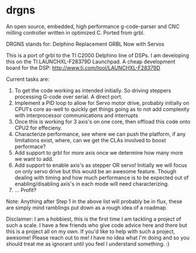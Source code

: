 # drgns
An open source, embedded, high performance g-code-parser and CNC milling controller written in optimized C. Ported from grbl.

DRGNS stands for:
Delphino Replacement GRBL Now with Servos

This is a port of grbl to the TI C2000 Delphino line of DSPs.
I am developing this on the TI LAUNCHXL-F28379D Launchpad. A cheap development board for the DSP:
http://www.ti.com/tool/LAUNCHXL-F28379D

Current tasks are:
  1) To get the code working as intended initially.
     So driving steppers processing G-code over serial.
     A direct port.
  2) Implement a PID loop to allow for Servo motor drive, probably initially on CPU1's core as-well to quickly get things
     going as to not add complexity with interprocessor communications and interrupts
  3) Once this is working for 3 axis's on one core, then offload this code onto CPU2 for effecieny.
  4) Characterize performance, see where we can push the platform, if any limitations exist, where, can we get the
     CLAs involved to boost performace?
  5) Add support to grbl for more axis once we determine how many more we want to add.
  6) Add support to enable axis's as stepper OR servo! Initially we will focus on only servo drive but this would be an
     awesome feature. Though dealing with timing and how much performance is to be expected out of enabling/disabling
     axis's in each mode will need characterizing.
  7) ... Profit?

Note: Anything after Step 1 in the above list will probably be in flux, these are simply mind ramblings put down as a rough idea of a roadmap.


Disclaimer:
I am a hobbiest, this is the first time I am tackling a project of such a scale. I have a few friends who give code advice here and there
but this is a project all on my own. If you'd like to help with such a project, awesome! Please reach out to me!
I have no idea what I'm doing and so you should treat me as ignorant until you feel I understand something. :)
